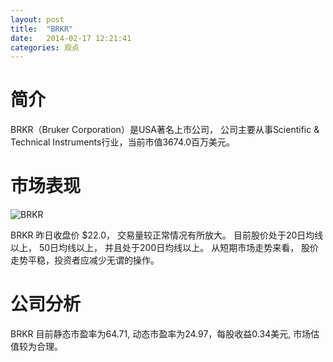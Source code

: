 ```yaml
---
layout: post
title:  "BRKR"
date:   2014-02-17 12:21:41
categories: 观点
---
```


# 简介
BRKR（Bruker Corporation）是USA著名上市公司，
公司主要从事Scientific & Technical Instruments行业，当前市值3674.0百万美元。

# 市场表现

![BRKR](http://finviz.com/chart.ashx?t=BRKR&ty=c&ta=1&p=d&s=l)

BRKR 昨日收盘价 $22.0，
交易量较正常情况有所放大。
目前股价处于20日均线以上，
50日均线以上，
并且处于200日均线以上。
从短期市场走势来看，
股价走势平稳，投资者应减少无谓的操作。

# 公司分析
BRKR 目前静态市盈率为64.71, 动态市盈率为24.97，每股收益0.34美元,
市场估值较为合理。
